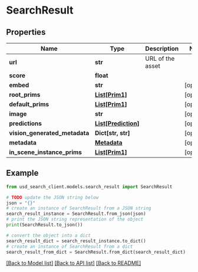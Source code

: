 # SearchResult


## Properties

Name | Type | Description | Notes
------------ | ------------- | ------------- | -------------
**url** | **str** | URL of the asset | 
**score** | **float** |  | 
**embed** | **str** |  | [optional] 
**root_prims** | [**List[Prim1]**](Prim1.md) |  | [optional] 
**default_prims** | [**List[Prim1]**](Prim1.md) |  | [optional] 
**image** | **str** |  | [optional] 
**predictions** | [**List[Prediction]**](Prediction.md) |  | [optional] 
**vision_generated_metadata** | **Dict[str, str]** |  | [optional] 
**metadata** | [**Metadata**](Metadata.md) |  | [optional] 
**in_scene_instance_prims** | [**List[Prim1]**](Prim1.md) |  | [optional] 

## Example

```python
from usd_search_client.models.search_result import SearchResult

# TODO update the JSON string below
json = "{}"
# create an instance of SearchResult from a JSON string
search_result_instance = SearchResult.from_json(json)
# print the JSON string representation of the object
print(SearchResult.to_json())

# convert the object into a dict
search_result_dict = search_result_instance.to_dict()
# create an instance of SearchResult from a dict
search_result_from_dict = SearchResult.from_dict(search_result_dict)
```
[[Back to Model list]](../README.md#documentation-for-models) [[Back to API list]](../README.md#documentation-for-api-endpoints) [[Back to README]](../README.md)


